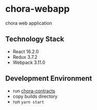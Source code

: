 # chora-webapp

chora web application

## Technology Stack

- React 16.2.0
- Redux 3.7.2
- Webpack 3.11.0

## Development Environment

- run [chora-contracts](https://github.com/choraio/chora-contracts)
- copy builds directory
- run `yarn start`
